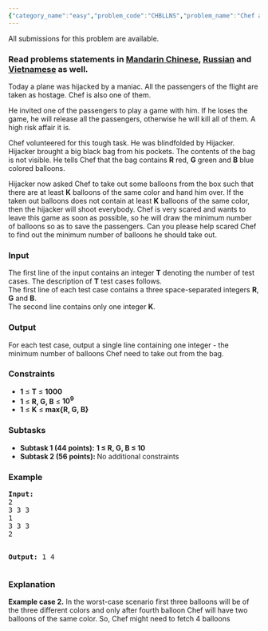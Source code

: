 ```yaml
---
{"category_name":"easy","problem_code":"CHBLLNS","problem_name":"Chef and Ballons","languages_supported":{"0":"ADA","1":"ASM","2":"BASH","3":"BF","4":"C","5":"C99 strict","6":"CAML","7":"CLOJ","8":"CLPS","9":"CPP 4.3.2","10":"CPP 4.9.2","11":"CPP14","12":"CS2","13":"D","14":"ERL","15":"FORT","16":"FS","17":"GO","18":"HASK","19":"ICK","20":"ICON","21":"JAVA","22":"JS","23":"LISP clisp","24":"LISP sbcl","25":"LUA","26":"NEM","27":"NICE","28":"NODEJS","29":"PAS fpc","30":"PAS gpc","31":"PERL","32":"PERL6","33":"PHP","34":"PIKE","35":"PRLG","36":"PYPY","37":"PYTH","38":"PYTH 3.4","39":"RUBY","40":"SCALA","41":"SCM chicken","42":"SCM guile","43":"SCM qobi","44":"ST","45":"TCL","46":"TEXT","47":"WSPC"},"max_timelimit":1,"source_sizelimit":50000,"problem_author":"antoniuk1","problem_tester":"xcwgf666","date_added":"13-02-2016","tags":{"0":"antoniuk1","1":"april16","2":"simple"},"editorial_url":"http://discuss.codechef.com/problems/CHBLLNS","time":{"view_start_date":1460374200,"submit_start_date":1460374200,"visible_start_date":1460374200,"end_date":1735669800},"layout":"problem"}
---
```

<span class="solution-visible-txt">All submissions for this problem are available.</span><h3> Read problems statements in <a target="_blank" href="http://www.codechef.com/download/translated/APRIL16/mandarin/CHBLLNS.pdf">Mandarin Chinese</a>, <a target="_blank" href="http://www.codechef.com/download/translated/APRIL16/russian/CHBLLNS.pdf">Russian</a> and <a target="_blank" href="http://www.codechef.com/download/translated/APRIL16/vietnamese/CHBLLNS.pdf">Vietnamese</a> as well.</h3>
<p>Today a plane was hijacked by a maniac. All the passengers of the flight are taken as hostage. Chef is also one of them.</p>
<p>He invited one of the passengers to play a game with him. If he loses the game, he will release all the passengers, otherwise he will kill all of them. A high risk affair it is.
</p>
<p>
Chef volunteered for this tough task. He was blindfolded by Hijacker. Hijacker brought a big black bag from his pockets. The contents of the bag is not visible. He tells Chef that the bag contains <b>R</b> red, <b>G</b> green and <b>B</b> blue colored balloons.
</p>
<p>
Hijacker now asked Chef to take out some balloons from the box such that there are at least <b>K</b> balloons of the same color and hand him over. If the taken out balloons does not contain at least <b>K</b> balloons of the same color, then the hijacker will shoot everybody. Chef is very scared and wants to leave this game as soon as possible, so he will draw the minimum number of balloons so as to save the passengers. Can you please help scared Chef to find out the minimum number of balloons he should take out.
</p>
<h3>Input</h3>
<p>The first line of the input contains an integer <b>T</b> denoting the number of test cases. The description of <b>T</b> test cases follows. <br />
The first line of each test case contains a three space-separated integers <b>R</b>, <b>G</b> and <b>B</b>. <br />
The second line contains only one integer <b>K</b>.</p>
<h3>Output</h3>
<p>For each test case, output a single line containing one integer - the minimum number of balloons Chef need to take out from the bag.</p>
<h3>Constraints</h3>
<ul>
<li><b>1</b> ≤ <b>T</b> ≤ <b>1000</b></li>
<li><b>1</b> ≤ <b>R, G, B</b> ≤ <b>10<sup>9</sup></b></li>
<li><b>1</b> ≤ <b>K</b> ≤ <b>max{<b>R</b>, <b>G</b>, <b>B</b>}</b></li>
</ul>
<h3>Subtasks</h3>
<ul>
<li><b>Subtask 1 (44 points):</b> <b>1 ≤ <b>R</b>, <b>G</b>, <b>B</b> ≤ 10</b></li>
<li><b>Subtask 2 (56 points): </b> No additional constraints</li>
</ul>
<h3>Example</h3>
<pre><b>Input:</b>
2
3 3 3
1
3 3 3
2

<b>Output:</b>
1
4
</pre><h3>Explanation</h3>
<p><b>Example case 2.</b> In the worst-case scenario first three balloons will be of the three different colors and only after fourth balloon Chef will have two balloons of the same color. So, Chef might need to fetch 4 balloons</p>
